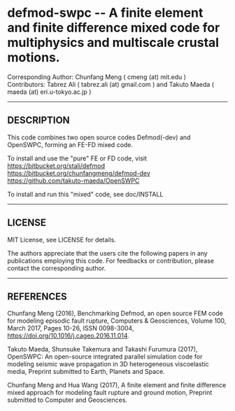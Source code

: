# defmod-swpc -- A finite element and finite difference mixed code for multiphysics and multiscale crustal motions. 

Corresponding Author: Chunfang Meng ( cmeng (at) mit.edu )   
Contributors: Tabrez Ali ( tabrez.ali (at) gmail.com ) and Takuto Maeda ( maeda (at) eri.u-tokyo.ac.jp )

* * *

## DESCRIPTION
This code combines two open source codes Defmod(-dev) and OpenSWPC, forming an FE-FD mixed code. 

To install and use the "pure" FE or FD code, visit    
https://bitbucket.org/stali/defmod    
https://bitbucket.org/chunfangmeng/defmod-dev   
https://github.com/takuto-maeda/OpenSWPC

To install and run this "mixed" code, see doc/INSTALL

* * *

## LICENSE
MIT License, see LICENSE for details.

The authors appreciate that the users cite the following papers in any publications employing this code. For feedbacks or contribution, please contact the corresponding author.  


* * *

## REFERENCES

Chunfang Meng (2016), Benchmarking Defmod, an open source FEM code for modeling episodic fault rupture, Computers & Geosciences, Volume 100, March 2017, Pages 10-26, ISSN 0098-3004, https://doi.org/10.1016/j.cageo.2016.11.014.

Takuto Maeda, Shunsuke Takemura and Takashi Furumura (2017), OpenSWPC: An open-source integrated parallel simulation code for modeling seismic wave propagation in 3D heterogeneous viscoelastic media, Preprint submitted to Earth, Planets and Space. 

Chunfang Meng and Hua Wang (2017), A finite element and finite difference mixed approach for modeling fault rupture and ground motion, Preprint submitted to Computer and Geosciences.
